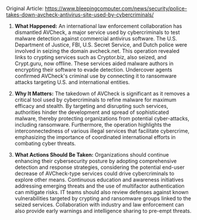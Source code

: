 Original Article: https://www.bleepingcomputer.com/news/security/police-takes-down-avcheck-antivirus-site-used-by-cybercriminals/

1) **What Happened:**
An international law enforcement collaboration has dismantled AVCheck, a major service used by cybercriminals to test malware detection against commercial antivirus software. The U.S. Department of Justice, FBI, U.S. Secret Service, and Dutch police were involved in seizing the domain avcheck.net. This operation revealed links to crypting services such as Cryptor.biz, also seized, and Crypt.guru, now offline. These services aided malware authors in encrypting their software to evade detection. Undercover agents confirmed AVCheck's criminal use by connecting it to ransomware attacks targeting U.S. and international entities.

2) **Why It Matters:**
The takedown of AVCheck is significant as it removes a critical tool used by cybercriminals to refine malware for maximum efficacy and stealth. By targeting and disrupting such services, authorities hinder the development and spread of sophisticated malware, thereby protecting organizations from potential cyber-attacks, including ransomware. Furthermore, the operation highlights the interconnectedness of various illegal services that facilitate cybercrime, emphasizing the importance of coordinated international efforts in combating cyber threats.

3) **What Actions Should Be Taken:**
Organizations should continue enhancing their cybersecurity posture by adopting comprehensive detection and response strategies, considering the potential end-user decrease of AVCheck-type services could drive cybercriminals to explore other means. Continuous education and awareness initiatives addressing emerging threats and the use of multifactor authentication can mitigate risks. IT teams should also review defenses against known vulnerabilities targeted by crypting and ransomware groups linked to the seized services. Collaboration with industry and law enforcement can also provide early warnings and intelligence sharing to pre-empt threats.